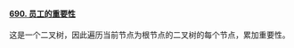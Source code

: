 #### [690. 员工的重要性](https://leetcode.cn/problems/employee-importance/)

这是一个二叉树，因此遍历当前节点为根节点的二叉树的每个节点，累加重要性。